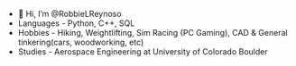 - 👋 Hi, I’m @RobbieLReynoso
- Languages - Python, C++, SQL
- Hobbies - Hiking, Weightlifting, Sim Racing (PC Gaming), CAD & General tinkering(cars, woodworking, etc)
- Studies - Aerospace Engineering at University of Colorado Boulder


<!---
RobbieLReynoso/RobbieLReynoso is a ✨ special ✨ repository because its `README.md` (this file) appears on your GitHub profile.
You can click the Preview link to take a look at your changes.
--->
